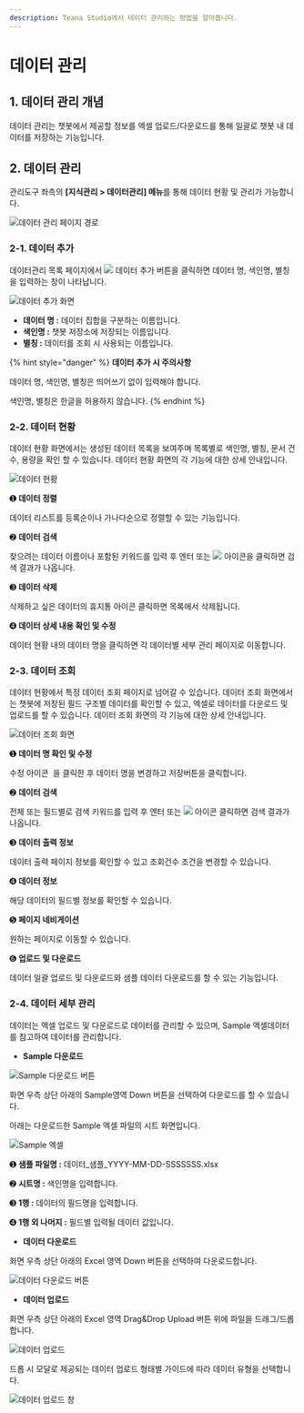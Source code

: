 ```yaml
---
description: Teana Studio에서 데이터 관리하는 방법을 알아봅니다.
---
```


# 데이터 관리

## 1. 데이터 관리 개념

데이터 관리는 챗봇에서 제공할 정보를 엑셀 업로드/다운로드를 통해 일괄로 챗봇 내 데이터를 저장하는 기능입니다.

## 2. 데이터 관리

관리도구 좌측의 **\[지식관리 > 데이터관리] 메뉴**를 통해 데이터 현황 및 관리가 가능합니다.

![데이터 관리 페이지 경로   ](<../../.gitbook/assets/1.데이터관리 경로.png>)

### 2-1. 데이터 추가

데이터관리 목록 페이지에서 ![](<../../.gitbook/assets/image (409).png>) 데이터 추가 버튼을 클릭하면 데이터 명, 색인명, 별칭을 입력하는 창이 나타납니다. &#x20;

![데이터 추가 화면](<../../.gitbook/assets/image (330).png>)

* **데이터 명 :** 데이터 집합을 구분하는 이름입니다.
* **색인명 :** 챗봇 저장소에 저장되는 이름입니다.
* **별칭 :** 데이터를 조회 시 사용되는 이름입니다.

{% hint style="danger" %}
**데이터 추가 시 주의사항**

데이터 명, 색인명, 별칭은 띄어쓰기 없이 입력해야 합니다.

색인명, 별칭은 한글을 허용하지 않습니다.          &#x20;
{% endhint %}



### 2-2. 데이터 현황  &#x20;

데이터 현황 화면에서는 생성된 데이터 목록을 보여주며 목록별로 색인명, 별칭, 문서 건수, 용량을 확인 할 수 있습니다. 데이터 현황 화면의 각 기능에 대한 상세 안내입니다.         &#x20;

![데이터 현황    ](<../../.gitbook/assets/2.데이터 현황 화면.png>)

➊ **데이터 정렬**&#x20;

데이터 리스트를 등록순이나 가나다순으로 정렬할 수 있는 기능입니다.  &#x20;



➋ **데이터 검색**&#x20;

찾으려는 데이터 이름이나 포함된 키워드를 입력 후 엔터 또는  ![](<../../.gitbook/assets/image (126).png>) 아이콘을 클릭하면 검색 결과가 나옵니다.



➌ **데이터 삭제**

삭제하고 싶은 데이터의 휴지통 아이콘 클릭하면 목록에서 삭제됩니다.



➍ **데이터 상세 내용 확인 및 수정**

데이터 현황 내의 데이터 명을 클릭하면 각 데이터별 세부 관리 페이지로 이동합니다.



### 2-3. 데이터 조회&#x20;

데이터 현황에서 특정 데이터 조회 페이지로 넘어갈 수 있습니다. 데이터 조회 화면에서는 챗봇에 저장된 필드 구조별 데이터를 확인할 수 있고, 엑셀로 데이터를 다운로드 및 업로드를 할 수 있습니다. 데이터 조회 화면의 각 기능에 대한 상세 안내입니다.

![데이터 조회 화면 ](<../../.gitbook/assets/3.데이터 조회 화면.png>)

➊ **데이터 명 확인 및 수정**&#x20;

수정 아이콘 <img src="../../.gitbook/assets/image (246).png" alt="" data-size="line"> 을 클릭한 후 데이터 명을 변경하고 저장<img src="../../.gitbook/assets/image (220).png" alt="" data-size="line">버튼을 클릭합니다. &#x20;



➋ **데이터 검색**

전체 또는 필드별로 검색 키워드를 입력 후 엔터 또는 ![](<../../.gitbook/assets/image (126).png>) 아이콘 클릭하면 검색 결과가 나옵니다.   &#x20;



➌ **데이터 출력 정보**&#x20;

데이터 출력 페이지 정보를 확인할 수 있고 조회건수 조건을 변경할 수 있습니다.  &#x20;



➍ **데이터 정보**

해당 데이터의 필드별 정보를 확인할 수 있습니다. &#x20;



➎ **페이지 네비게이션**

원하는 페이지로 이동할 수 있습니다. &#x20;



➏ **업로드 및  다운로드**

데이터 일괄 업로드 및 다운로드와 샘플 데이터 다운로드를 할 수 있는 기능입니다. &#x20;



### 2-4. 데이터 세부 관리&#x20;

데이터는 엑셀 업로드 및 다운로드로 데이터를 관리할 수 있으며, Sample 엑셀데이터를 참고하여 데이터를 관리합니다.

* **Sample 다운로드**

![Sample 다운로드 버튼  ](<../../.gitbook/assets/4.샘플다운로드 (1).png>)

화면 우측 상단 아래의 Sample영역 Down 버튼을 선택하여 다운로드를 할 수 있습니다.  &#x20;

아래는 다운로드한 Sample 엑셀 파일의 시트 화면입니다.    &#x20;

![Sample 엑셀  ](<../../.gitbook/assets/image (122).png>)

➊ **샘플 파일명 :** 데이터\_샘플\_YYYY-MM-DD-SSSSSSS.xlsx

➋ **시트명 :** 색인명을 입력합니다.

➌ **1행 :** 데이터의 필드명을 입력합니다.&#x20;

➍ **1행 외 나머지 :** 필드별 입력될 데이터 값입니다.&#x20;



* **데이터 다운로드**

화면 우측 상단 아래의 Excel 영역 Down 버튼을 선택하여 다운로드합니다.

![데이터 다운로드 버튼  ](../../.gitbook/assets/5.데이터다운로드.png)



* **데이터 업로드**

화면 우측 상단 아래의 Excel 영역 Drag\&Drop Upload 버튼 위에 파일을 드래그/드롭합니다.

![데이터 업로드   ](<../../.gitbook/assets/6.데이터 업로드.png>)



드롭 시 모달로 제공되는 데이터 업로드 형태별 가이드에 따라 데이터 유형을 선택합니다.&#x20;

![ 데이터 업로드 창  ](<../../.gitbook/assets/image (321).png>)
